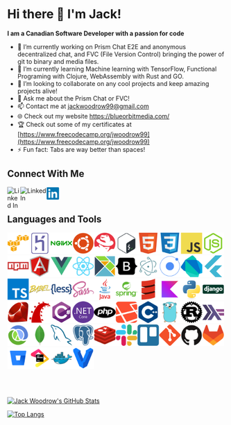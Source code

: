 # Hi there 👋 I'm Jack!

**I am a Canadian Software Developer with a passion for code**

- 🔭 I’m currently working on Prism Chat E2E and anonymous decentralized chat, and FVC (File Version Control) bringing the power of git to binary and media files.
- 🌱 I’m currently learning Machine learning with TensorFlow, Functional Programing with Clojure, WebAssembly with Rust and GO.
- 👯 I’m looking to collaborate on any cool projects and keep amazing projects alive!
- 💬 Ask me about the Prism Chat or FVC!
- 📫 Contact me at <a href = "mailto: jackwoodrow99@gmail.com">jackwoodrow99@gmail.com</a>
- 🌐 Check out my website <a href = "https://blueorbitmedia.com/">https://blueorbitmedia.com/</a>
- 🏆 Check out some of my certificates at [https://www.freecodecamp.org/jwoodrow99](https://www.freecodecamp.org/jwoodrow99)
- ⚡ Fun fact: Tabs are way better than spaces!

## Connect With Me

[<img align="left" src="https://raw.githubusercontent.com/devicons/devicon/master/icons/earth/earth.svg" alt="Linked In" width="30">](https://blueorbitmedia.com/)

[<img align="left" src="https://blueorbitmedia.com/wp-content/uploads/2021/10/transparent-rectangle.png" alt="Linked In" width="60">](https://blueorbitmedia.com/)

[<img src="https://raw.githubusercontent.com/devicons/devicon/master/icons/linkedin/linkedin-original.svg" alt="Linked In" width="30">](https://www.linkedin.com/in/jack-woodrow-6a5b87178)

## Languages and Tools

<img src="https://raw.githubusercontent.com/devicons/devicon/master/icons/amazonwebservices/amazonwebservices-original.svg" alt="AWS" width="50"><img src="https://raw.githubusercontent.com/devicons/devicon/master/icons/heroku/heroku-original.svg" alt="Heroku" width="50"><img src="https://raw.githubusercontent.com/devicons/devicon/master/icons/nginx/nginx-original.svg" alt="Nginx" width="50"><img src="https://raw.githubusercontent.com/devicons/devicon/master/icons/ubuntu/ubuntu-plain.svg" alt="Ubuntu" width="50"><img src="https://raw.githubusercontent.com/devicons/devicon/master/icons/redhat/redhat-plain.svg" alt="RedHat" width="50"><img src="https://raw.githubusercontent.com/devicons/devicon/master/icons/bash/bash-original.svg" alt="Bash" width="50"><img src="https://raw.githubusercontent.com/devicons/devicon/master/icons/html5/html5-original.svg" alt="HTML 5" width="50"><img src="https://raw.githubusercontent.com/devicons/devicon/master/icons/css3/css3-original.svg" alt="CSS3" width="50"><img src="https://raw.githubusercontent.com/devicons/devicon/master/icons/javascript/javascript-original.svg" alt="JavaScript" width="50"><img src="https://raw.githubusercontent.com/devicons/devicon/master/icons/nodejs/nodejs-original.svg" alt="NodeJS" width="50"><img src="https://raw.githubusercontent.com/devicons/devicon/master/icons/npm/npm-original-wordmark.svg" alt="NPM" width="50"><img src="https://raw.githubusercontent.com/devicons/devicon/master/icons/angularjs/angularjs-original.svg" alt="Angular" width="50"><img src="https://raw.githubusercontent.com/devicons/devicon/master/icons/vuejs/vuejs-original.svg" alt="VueJS" width="50"><img src="https://raw.githubusercontent.com/devicons/devicon/master/icons/react/react-original.svg" alt="React" width="50"><img src="https://raw.githubusercontent.com/devicons/devicon/master/icons/elm/elm-original.svg" alt="Elm" width="50"><img src="https://raw.githubusercontent.com/devicons/devicon/master/icons/bootstrap/bootstrap-plain.svg" alt="Bootstrap" width="50"><img src="https://raw.githubusercontent.com/devicons/devicon/master/icons/electron/electron-original.svg" alt="Electron" width="50"><img src="https://raw.githubusercontent.com/devicons/devicon/master/icons/ionic/ionic-original.svg" alt="Ionic" width="50"><img src="https://raw.githubusercontent.com/devicons/devicon/master/icons/dart/dart-original.svg" alt="Dart" width="50"><img src="https://raw.githubusercontent.com/devicons/devicon/master/icons/flutter/flutter-plain.svg" alt="Flutter" width="50"><img src="https://raw.githubusercontent.com/devicons/devicon/master/icons/typescript/typescript-original.svg" alt="TypeScript" width="50"><img src="https://raw.githubusercontent.com/devicons/devicon/master/icons/babel/babel-original.svg" alt="Babel" width="50"><img src="https://raw.githubusercontent.com/devicons/devicon/master/icons/less/less-plain-wordmark.svg" alt="Less" width="50"><img src="https://raw.githubusercontent.com/devicons/devicon/master/icons/sass/sass-original.svg" alt="SASS" width="50"><img src="https://raw.githubusercontent.com/devicons/devicon/master/icons/java/java-original-wordmark.svg" alt="Java" width="50"><img src="https://raw.githubusercontent.com/devicons/devicon/master/icons/spring/spring-original-wordmark.svg" alt="Spring" width="50"><img src="https://raw.githubusercontent.com/devicons/devicon/master/icons/scala/scala-original.svg" alt="Scala" width="50"><img src="https://raw.githubusercontent.com/devicons/devicon/master/icons/kotlin/kotlin-original.svg" alt="Kotlin" width="50"><img src="https://raw.githubusercontent.com/devicons/devicon/master/icons/python/python-original.svg" alt="Python" width="50"><img src="https://raw.githubusercontent.com/devicons/devicon/master/icons/django/django-original.svg" alt="Django" width="50"><img src="https://raw.githubusercontent.com/devicons/devicon/master/icons/ruby/ruby-original.svg" alt="Ruby" width="50"><img src="https://raw.githubusercontent.com/devicons/devicon/master/icons/rails/rails-plain.svg" alt="Rails" width="50"><img src="https://raw.githubusercontent.com/devicons/devicon/master/icons/csharp/csharp-original.svg" alt="C#" width="50"><img src="https://raw.githubusercontent.com/devicons/devicon/master/icons/dotnetcore/dotnetcore-original.svg" alt="NET" width="50"><img src="https://raw.githubusercontent.com/devicons/devicon/master/icons/php/php-plain.svg" alt="PHP" width="50"><img src="https://raw.githubusercontent.com/devicons/devicon/master/icons/laravel/laravel-plain.svg" alt="Laravel" width="50"><img src="https://raw.githubusercontent.com/devicons/devicon/master/icons/cplusplus/cplusplus-plain.svg" alt="C Plus Plus" width="50"><img src="https://raw.githubusercontent.com/devicons/devicon/master/icons/go/go-original.svg" alt="Go" width="50"><img src="https://raw.githubusercontent.com/devicons/devicon/master/icons/rust/rust-plain.svg" alt="Rust" width="50"><img src="https://raw.githubusercontent.com/devicons/devicon/master/icons/haskell/haskell-original.svg" alt="Haskell" width="50"><img src="https://raw.githubusercontent.com/devicons/devicon/master/icons/clojure/clojure-original.svg" alt="Clojure" width="50"><img src="https://raw.githubusercontent.com/devicons/devicon/master/icons/mongodb/mongodb-original.svg" alt="MongoDB" width="50"><img src="https://raw.githubusercontent.com/devicons/devicon/master/icons/mysql/mysql-original.svg" alt="MySQL" width="50"><img src="https://raw.githubusercontent.com/devicons/devicon/master/icons/postgresql/postgresql-plain.svg" alt="PostgreSQL" width="50"><img src="https://raw.githubusercontent.com/devicons/devicon/master/icons/redis/redis-original.svg" alt="Redis" width="50"><img src="https://raw.githubusercontent.com/devicons/devicon/master/icons/slack/slack-original.svg" alt="Slack" width="50"><img src="https://raw.githubusercontent.com/devicons/devicon/master/icons/trello/trello-plain.svg" alt="Trello" width="50"><img src="https://raw.githubusercontent.com/devicons/devicon/master/icons/git/git-original.svg" alt="GIT" width="50"><img src="https://raw.githubusercontent.com/devicons/devicon/master/icons/github/github-original.svg" alt="GitHub" width="50"><img src="https://raw.githubusercontent.com/devicons/devicon/master/icons/gitlab/gitlab-original.svg" alt="GitLab" width="50"><img src="https://raw.githubusercontent.com/devicons/devicon/master/icons/bitbucket/bitbucket-original.svg" alt="BitBucket" width="50"><img src="https://raw.githubusercontent.com/devicons/devicon/master/icons/jetbrains/jetbrains-original.svg" alt="JetBrains" width="50"><img src="https://raw.githubusercontent.com/devicons/devicon/master/icons/docker/docker-original.svg" alt="Docker" width="50"><img src="https://raw.githubusercontent.com/devicons/devicon/master/icons/vagrant/vagrant-original.svg" alt="Vagrant" width="50">

<br><br>

[![Jack Woodrow's GitHub Stats](https://github-readme-stats.vercel.app/api?username=jwoodrow99&hide_border=true&show_icons=true)](https://github.com/jwoodrow99)

[![Top Langs](https://github-readme-stats.vercel.app/api/top-langs/?username=jwoodrow99&hide_border=true)](https://github.com/jwoodrow99?tab=repositories)
